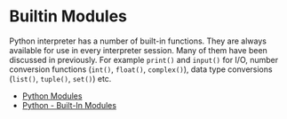 # Builtin Modules

Python interpreter has a number of built-in functions. They are always available for use in every interpreter session. Many of them have been discussed in previously. For example `print()` and `input()` for I/O, number conversion functions (`int()`, `float()`, `complex()`), data type conversions (`list()`, `tuple()`, `set()`) etc.

- [Python Modules](https://www.digitalocean.com/community/tutorials/python-modules)
- [Python - Built-In Modules](https://www.knowledgehut.com/tutorials/python-tutorial/python-built-in-modules)


